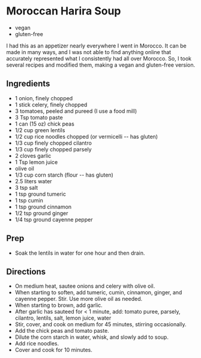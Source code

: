 # Moroccan Harira Soup

* vegan
* gluten-free

I had this as an appetizer nearly everywhere I went in Morocco. It can be made in many ways, and I
was not able to find anything online that accurately represented what I consistently had all over
Morocco. So, I took several recipes and modified them, making a vegan and gluten-free version.

## Ingredients

* 1 onion, finely chopped
* 1 stick celery, finely chopped
* 3 tomatoes, peeled and pureed (I use a food mill)
* 3 Tsp tomato paste
* 1 can (15 oz) chick peas
* 1/2 cup green lentils
* 1/2 cup rice noodles chopped (or vermicelli -- has gluten)
* 1/3 cup finely chopped cilantro
* 1/3 cup finely chopped parsely
* 2 cloves garlic
* 1 Tsp lemon juice
* olive oil
* 1/3 cup corn starch (flour -- has gluten)
* 2.5 liters water
* 3 tsp salt
* 1 tsp ground tumeric
* 1 tsp cumin
* 1 tsp ground cinnamon
* 1/2 tsp ground ginger
* 1/4 tsp ground cayenne pepper

## Prep

* Soak the lentils in water for one hour and then drain.

## Directions

* On medium heat, sautee onions and celery with olive oil.
* When starting to soften, add tumeric, cumin, cinnamon, ginger, and cayenne pepper. Stir. Use more olive oil as needed.
* When starting to brown, add garlic.
* After garlic has sauteed for < 1 minute, add: tomato puree, parsely, cilantro, lentils, salt, lemon juice, water
* Stir, cover, and cook on medium for 45 minutes, stirring occasionally.
* Add the chick peas and tomato paste.
* Dilute the corn starch in water, whisk, and slowly add to soup.
* Add rice noodles.
* Cover and cook for 10 minutes.
